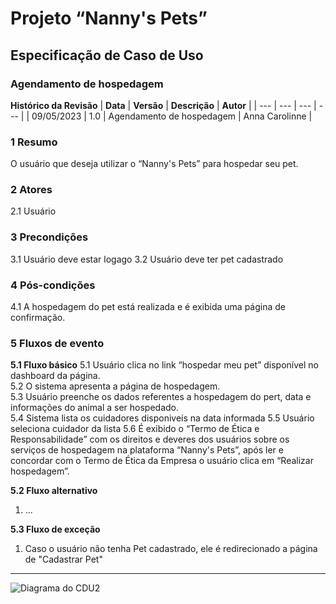 # **Projeto “Nanny's Pets”**
## **Especificação de Caso de Uso**
### **Agendamento de hospedagem**
**Histórico da Revisão**
| **Data** | **Versão** | **Descrição** | **Autor** |
| --- | --- | --- | --- |
| 09/05/2023 | 1.0 | Agendamento de hospedagem | Anna Carolinne |
### **1 Resumo**
O usuário que deseja utilizar o “Nanny's Pets” para hospedar seu pet.

### **2 Atores**
2.1 Usuário  

### **3 Precondições**  
3.1 Usuário deve estar logago
3.2 Usuário deve ter pet cadastrado

### **4 Pós-condições**  
4.1 A hospedagem do pet está realizada e é exibida uma página de confirmação.

### **5 Fluxos de evento**
**5.1 Fluxo básico**
5.1 Usuário clica no link “hospedar meu pet” disponível no dashboard da página.   
5.2 O sistema apresenta a página de hospedagem.   
5.3 Usuário preenche os dados referentes a hospedagem do pert, data e informações do animal a ser hospedado.    
5.4 Sistema lista os cuidadores disponiveis na data informada
5.5 Usuário seleciona cuidador da lista
5.6 É exibido o “Termo de Ética e Responsabilidade” com os direitos e deveres dos usuários sobre os serviços de hospedagem na plataforma “Nanny's Pets”, após ler e concordar com o Termo de Ética da Empresa o usuário clica em “Realizar hospedagem”.  


**5.2 Fluxo alternativo**
1. ...

**5.3 Fluxo de exceção**
1. Caso o usuário não tenha Pet cadastrado, ele é redirecionado a página de "Cadastrar Pet"


-----------------------------------

![Diagrama do CDU2](https://github.com/tads-cnat/receber-pets/blob/documentar-cdus/doc/cdu/diagramas-cdu/CDU02.png?raw=true)

